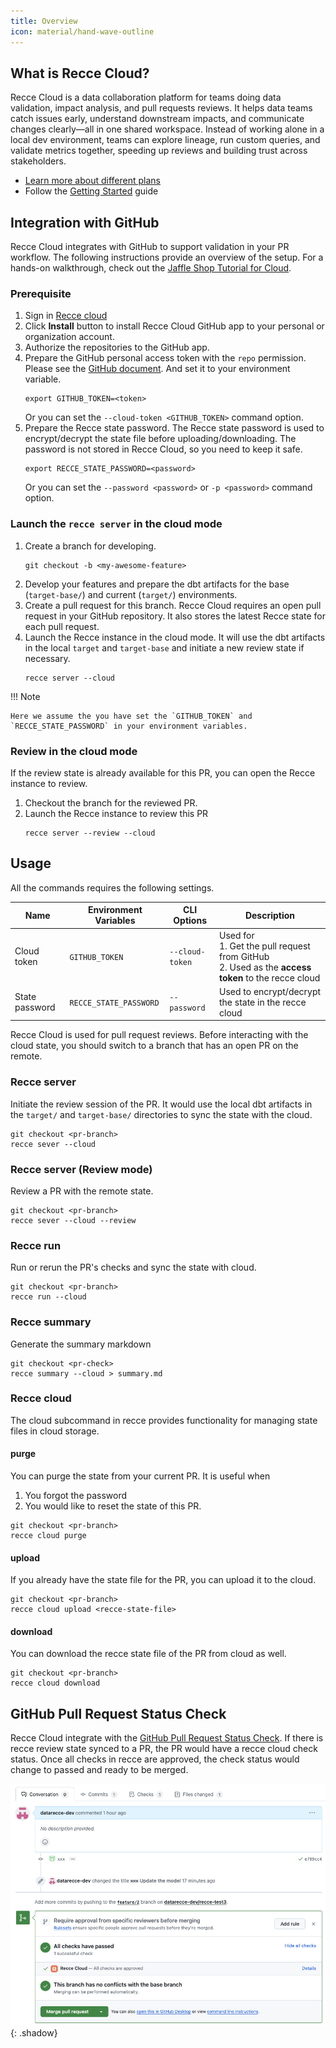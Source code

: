 ```yaml
---
title: Overview
icon: material/hand-wave-outline
---
```


## What is Recce Cloud?
Recce Cloud is a data collaboration platform for teams doing data validation, impact analysis, and pull requests reviews. It helps data teams catch issues early, understand downstream impacts, and communicate changes clearly—all in one shared workspace. Instead of working alone in a local dev environment, teams can explore lineage, run custom queries, and validate metrics together, speeding up reviews and building trust across stakeholders.

- [Learn more about different plans](https://reccehq.com/pricing)
- Follow the [Getting Started](/get-started/) guide

## Integration with GitHub
Recce Cloud integrates with GitHub to support validation in your PR workflow. The following instructions provide an overview of the setup. For a hands-on walkthrough, check out the [Jaffle Shop Tutorial for Cloud](./getting-started-recce-cloud.md).

### Prerequisite
1. Sign in [Recce cloud](https://cloud.reccehq.com/)
2. Click **Install** button to install Recce Cloud GitHub app to your personal or organization account.
3. Authorize the repositories to the GitHub app.
4. Prepare the GitHub personal access token with the `repo` permission. Please see the [GitHub document](https://docs.github.com/en/authentication/keeping-your-account-and-data-secure/managing-your-personal-access-tokens). And set it to your environment variable.
   ```
   export GITHUB_TOKEN=<token>
   ```
    Or you can set the `--cloud-token <GITHUB_TOKEN>` command option.
5. Prepare the Recce state password. The Recce state password is used to encrypt/decrypt the state file before uploading/downloading. The password is not stored in Recce Cloud, so you need to keep it safe.
   ```
   export RECCE_STATE_PASSWORD=<password>
   ```
   Or you can set the `--password <password>` or `-p <password>` command option.



### Launch the `recce server` in the cloud mode

1. Create a branch for developing.
   ```
   git checkout -b <my-awesome-feature>
   ```
1. Develop your features and prepare the dbt artifacts for the base (`target-base/`) and current (`target/`) environments.
1. Create a pull request for this branch. Recce Cloud requires an open pull request in your GitHub repository. It also stores the latest Recce state for each pull request.
1. Launch the Recce instance in the cloud mode. It will use the dbt artifacts in the local `target` and `target-base` and initiate a new review state if necessary.
   ```
   recce server --cloud
   ```

!!! Note

    Here we assume the you have set the `GITHUB_TOKEN` and `RECCE_STATE_PASSWORD` in your environment variables.


### Review in the cloud mode
If the review state is already available for this PR, you can open the Recce instance to review.

1. Checkout the branch for the reviewed PR.
1. Launch the Recce instance to review this PR
    ```
    recce server --review --cloud
    ```

## Usage

All the commands requires the following settings.

Name           | Environment Variables | CLI Options     | Description
---------------|-----------------------|-----------------|--------------------------------------------------
Cloud token    | `GITHUB_TOKEN`        | `--cloud-token` | Used for  <br>1. Get the pull request from GitHub<br>2. Used as the **access token** to the recce cloud
State password | `RECCE_STATE_PASSWORD`| `--password`    | Used to encrypt/decrypt the state in the recce cloud

Recce Cloud is used for pull request reviews. Before interacting with the cloud state, you should switch to a branch that has an open PR on the remote.

### Recce server

Initiate the review session of the PR. It would use the local dbt artifacts in the `target/` and `target-base/` directories to sync the state with the cloud.

```shell
git checkout <pr-branch>
recce sever --cloud
```

### Recce server (Review mode)

Review a PR with the remote state.

```shell
git checkout <pr-branch>
recce sever --cloud --review
```

### Recce run

Run or rerun the PR's checks and sync the state with cloud.

```shell
git checkout <pr-branch>
recce run --cloud
```

### Recce summary

Generate the summary markdown

```shell
git checkout <pr-check>
recce summary --cloud > summary.md
```

### Recce cloud

The cloud subcommand in recce provides functionality for managing state files in cloud storage.

#### purge

You can purge the state from your current PR. It is useful when

1. You forgot the password
1. You would like to reset the state of this PR.

```shell
git checkout <pr-branch>
recce cloud purge
```

#### upload

If you already have the state file for the PR, you can upload it to the cloud.

```shell
git checkout <pr-branch>
recce cloud upload <recce-state-file>
```

#### download

You can download the recce state file of the PR from cloud as well.

```shell
git checkout <pr-branch>
recce cloud download
```

## GitHub Pull Request Status Check

Recce Cloud integrate with the [GitHub Pull Request Status Check](https://docs.github.com/en/pull-requests/collaborating-with-pull-requests/collaborating-on-repositories-with-code-quality-features/about-status-checks). If there is recce review state synced to a PR, the PR would have a recce cloud check status. Once all checks in recce are approved, the check status would change to passed and ready to be merged.

![alt text](../assets/images/recce-cloud/pr-checks-all-approved.png){: .shadow}
